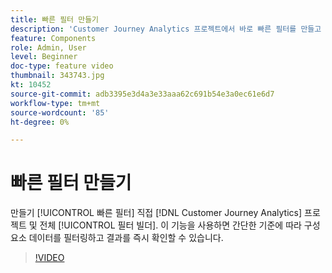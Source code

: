 ```yaml
---
title: 빠른 필터 만들기
description: 'Customer Journey Analytics 프로젝트에서 바로 빠른 필터를 만들고 전체 필터 빌더의 복잡성을 무시합니다. 이 기능을 사용하면 간단한 기준에 따라 구성 요소 데이터를 필터링하고 결과를 즉시 확인할 수 있습니다. '
feature: Components
role: Admin, User
level: Beginner
doc-type: feature video
thumbnail: 343743.jpg
kt: 10452
source-git-commit: adb3395e3d4a3e33aaa62c691b54e3a0ec61e6d7
workflow-type: tm+mt
source-wordcount: '85'
ht-degree: 0%

---
```



# 빠른 필터 만들기

만들기 [!UICONTROL 빠른 필터] 직접 [!DNL Customer Journey Analytics] 프로젝트 및 전체 [!UICONTROL 필터 빌더]. 이 기능을 사용하면 간단한 기준에 따라 구성 요소 데이터를 필터링하고 결과를 즉시 확인할 수 있습니다.

>[!VIDEO](https://video.tv.adobe.com/v/343743/?quality=12&learn=on)
